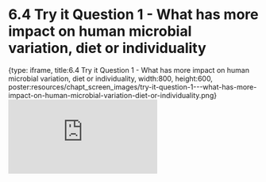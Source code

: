 # 6.4 Try it Question 1 - What has more impact on human microbial variation, diet or individuality
 
{type: iframe, title:6.4 Try it Question 1 - What has more impact on human microbial variation, diet or individuality, width:800, height:600, poster:resources/chapt_screen_images/try-it-question-1---what-has-more-impact-on-human-microbial-variation-diet-or-individuality.png}
![](https://sayumiyork.github.io/miniCURE-16S_Test/try-it-question-1---what-has-more-impact-on-human-microbial-variation-diet-or-individuality.html)
 

 
